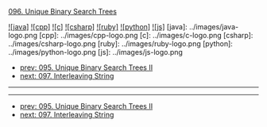 [096. Unique Binary Search Trees](https://leetcode.com/problems/unique-binary-search-trees/)

[![java]](../java/096-unique-binary-search-trees.md)
[![cpp]](../cpp/096-unique-binary-search-trees.md)
[![c]](../c/096-unique-binary-search-trees.md)
[![csharp]](../csharp/096-unique-binary-search-trees.md)
[![ruby]](../ruby/096-unique-binary-search-trees.md)
[![python]](../python/096-unique-binary-search-trees.md)
[![js]](../js/096-unique-binary-search-trees.md)
[java]: ../images/java-logo.png
[cpp]: ../images/cpp-logo.png
[c]: ../images/c-logo.png
[csharp]: ../images/csharp-logo.png
[ruby]: ../images/ruby-logo.png
[python]: ../images/python-logo.png
[js]: ../images/js-logo.png

- [prev: 095. Unique Binary Search Trees II](095-unique-binary-search-trees-ii.md)
- [next: 097. Interleaving String](097-interleaving-string.md)

---



---

- [prev: 095. Unique Binary Search Trees II](095-unique-binary-search-trees-ii.md)
- [next: 097. Interleaving String](097-interleaving-string.md)
